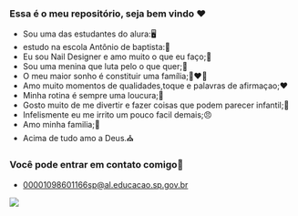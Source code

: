### Essa é o meu repositório, seja bem vindo ❤️

- Sou uma das estudantes do alura:🖥️  
- estudo na escola Antônio de baptista:🏫
- Eu sou Nail Designer e amo muito o que eu faço;💅
- Sou uma menina que luta pelo o que quer;👊
- O meu maior sonho é constituir uma família;👩‍❤️‍👨
- Amo muito momentos de qualidades,toque e palavras de afirmaçao;❤️
- Minha rotina é sempre uma loucura;🔄
- Gosto muito de me divertir e fazer coisas que podem parecer infantil;🦋
- Infelismente eu me irrito um pouco facil demais;😠
- Amo minha familia;🫶
- Acima de tudo amo a Deus.⛪

### Você pode entrar em contato comigo💌

- 00001098601166sp@al.educacao.sp.gov.br
  
 ![](https://media1.tenor.com/m/0lcRtGPO8uAAAAAd/good.gif)
 
 
  
